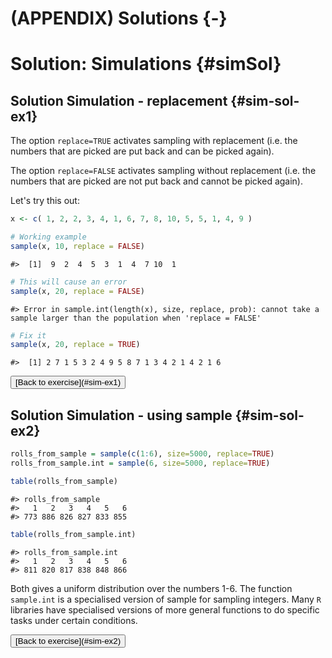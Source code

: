 # (APPENDIX) Solutions {-}

# Solution: Simulations {#simSol}

## Solution Simulation - replacement {#sim-sol-ex1}

The option `replace=TRUE` activates sampling with replacement (i.e. the numbers that are picked are put back and can be picked again).

The option `replace=FALSE` activates sampling without replacement (i.e. the numbers that are picked are not put back and cannot be picked again).

Let's try this out:


```{.r .numberLines}
x <- c( 1, 2, 2, 3, 4, 1, 6, 7, 8, 10, 5, 5, 1, 4, 9 )

# Working example
sample(x, 10, replace = FALSE)
```

``` bg-info
#>  [1]  9  2  4  5  3  1  4  7 10  1
```

```{.r .numberLines}
# This will cause an error
sample(x, 20, replace = FALSE)
```

```
#> Error in sample.int(length(x), size, replace, prob): cannot take a sample larger than the population when 'replace = FALSE'
```

```{.r .numberLines}
# Fix it
sample(x, 20, replace = TRUE)
```

``` bg-info
#>  [1] 2 7 1 5 3 2 4 9 5 8 7 1 3 4 2 1 4 2 1 6
```

<button class="button">
  [Back to exercise](#sim-ex1)
</button>

## Solution Simulation - using sample {#sim-sol-ex2}



```{.r .numberLines}
rolls_from_sample = sample(c(1:6), size=5000, replace=TRUE)
rolls_from_sample.int = sample(6, size=5000, replace=TRUE)

table(rolls_from_sample)
```

``` bg-info
#> rolls_from_sample
#>   1   2   3   4   5   6 
#> 773 886 826 827 833 855
```


```{.r .numberLines}
table(rolls_from_sample.int)
```

``` bg-info
#> rolls_from_sample.int
#>   1   2   3   4   5   6 
#> 811 820 817 838 848 866
```

Both gives a uniform distribution over the numbers 1-6. The function `sample.int` is a specialised version of sample for sampling integers. Many `R` libraries have specialised versions of more general functions to do specific tasks under certain conditions.

<button class="button">
  [Back to exercise](#sim-ex2)
</button>
